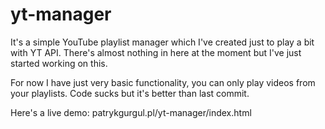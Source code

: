 yt-manager
==========

It's a simple YouTube playlist manager which I've created just to play a bit with YT API. There's almost nothing in here at the moment but I've just started working on this.

For now I have just very basic functionality, you can only play videos from your playlists. Code sucks but it's better than last commit.

Here's a live demo:
patrykgurgul.pl/yt-manager/index.html
